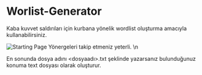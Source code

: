 # Worlist-Generator
Kaba kuvvet saldırıları için kurbana yönelik wordlist oluşturma amacıyla kullanabilirsiniz.


![Starting Page](https://user-images.githubusercontent.com/94756954/219878785-6fc12b59-fe52-4017-bae7-20f1b5593571.png)
 Yönergeleri takip etmeniz yeterli. \n
 
 
 En sonunda dosya adını <dosyaadı>.txt şeklinde yazarsanız bulunduğunuz konuma text dosyası olarak oluşturur.
 
